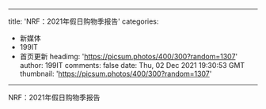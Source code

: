 
---
title: 'NRF：2021年假日购物季报告'
categories: 
 - 新媒体
 - 199IT
 - 首页更新
headimg: 'https://picsum.photos/400/300?random=1307'
author: 199IT
comments: false
date: Thu, 02 Dec 2021 19:30:53 GMT
thumbnail: 'https://picsum.photos/400/300?random=1307'
---

<div>   
NRF：2021年假日购物季报告  
</div>
            